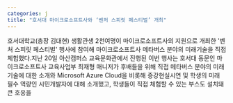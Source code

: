 ```yaml
---
categories: j
title: "호서대 마이크로소프트사와 ‘벤처 스피릿 페스티벌’ 개최"
---
```

호서대학교(총장 김대현) 생활관생 2천여명이 마이크로소프트사의 지원으로 개최한 &#39;벤처 스피릿 페스티벌&#39; 행사에 참여해 마이크로소프트사 메타버스 분야의 미래기술을 직접 체험했다.지난 20일 아산캠퍼스 교육문화관에서 진행된 이번 행사는 호서대 동문인 마이크로소프트사 교육사업부 최재형 매니저가 후배들을 위해 직접 메타버스 분야의 미래기술에 대한 소개와 Microsoft Azure Cloud을 비롯해 증강현실시연 및 학생의 미래 필수 역량인 시민개발자에 대해 소개했고, 학생들이 직접 체험할 수 있는 부스도 설치돼 큰 호응을